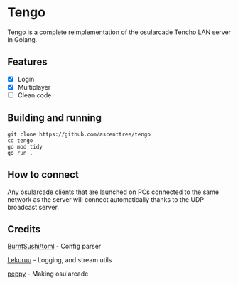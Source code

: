 # Tengo

Tengo is a complete reimplementation of the osu!arcade Tencho LAN server in Golang.

## Features

- [X] Login
- [X] Multiplayer
- [ ] Clean code

## Building and running

```
git clone https://github.com/ascenttree/tengo
cd tengo
go mod tidy
go run .
```

## How to connect

Any osu!arcade clients that are launched on PCs connected to the same network as the server will connect automatically thanks to the UDP broadcast server.

## Credits

[BurntSushi/toml](https://github.com/BurntSushi/toml) - Config parser

[Lekuruu](https://github.com/lekuruu) - Logging, and stream utils

[peppy](https://github.com/ppy) - Making osu!arcade
